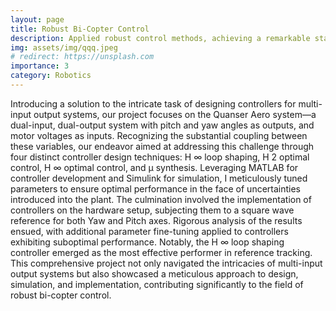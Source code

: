 ```yaml
---
layout: page
title: Robust Bi-Copter Control
description: Applied robust control methods, achieving a remarkable stability margin on the Quanser Bi-copter system
img: assets/img/qqq.jpeg
# redirect: https://unsplash.com
importance: 3
category: Robotics
---
```

Introducing a solution to the intricate task of designing controllers for multi-input output systems, our project focuses on the Quanser Aero system—a dual-input, dual-output system with pitch and yaw angles as outputs, and motor voltages as inputs. Recognizing the substantial coupling between these variables, our endeavor aimed at addressing this challenge through four distinct controller design techniques: H ∞ loop shaping, H 2 optimal control, H ∞ optimal control, and µ synthesis. Leveraging MATLAB for controller development and Simulink for simulation, I meticulously tuned parameters to ensure optimal performance in the face of uncertainties introduced into the plant. The culmination involved the implementation of controllers on the hardware setup, subjecting them to a square wave reference for both Yaw and Pitch axes. Rigorous analysis of the results ensued, with additional parameter fine-tuning applied to controllers exhibiting suboptimal performance. Notably, the H ∞ loop shaping controller emerged as the most effective performer in reference tracking. This comprehensive project not only navigated the intricacies of multi-input output systems but also showcased a meticulous approach to design, simulation, and implementation, contributing significantly to the field of robust bi-copter control.
